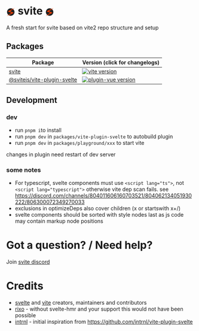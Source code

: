 <h1><img width=24 alt="svite-logo" src="resources/svite-logo.svg" style="vertical-align: middle">&nbsp;svite&nbsp;<img width=24 alt="svite-logo" src="resources/svite-logo.svg" style="vertical-align: middle"></h1>

A fresh start for svite based on vite2 repo structure and setup

## Packages

| Package                                                    | Version (click for changelogs)                                                                                                            |
| ---------------------------------------------------------- | ----------------------------------------------------------------------------------------------------------------------------------------- |
| [svite](packages/svite)                                    | [![vite version](https://img.shields.io/npm/v/svite.svg?label=%20)](packages/svite/CHANGELOG.md)                                          |
| [@svitejs/vite-plugin-svelte](packages/vite-plugin-svelte) | [![plugin-vue version](https://img.shields.io/npm/v/@svitejs/vite-plugin-svelte.svg?label=%20)](packages/vite-plugin-svelte/CHANGELOG.md) |

## Development

### dev

- run `pnpm i`to install
- run `pnpm dev` in `packages/vite-plugin-svelte` to autobuild plugin
- run `pnpm dev` in `packages/playground/xxx` to start vite

changes in plugin need restart of dev server

### some notes

- For typescript, svelte components must use `<script lang="ts">`, not `<script lang="typescript">` otherwise vite dep scan fails. see https://discord.com/channels/804011606160703521/804062134051930222/806300072349270033
- exclusions in optimizeDeps also cover children (x or startswith x+/)
- svelte components should be sorted with style nodes last as js code may contain markup node positions

# Got a question? / Need help?

Join [svite discord](https://discord.gg/nzgMZJD)

# Credits

- [svelte](https://svelte.dev) and [vite](https://github.com/vitejs/vite#readme) creators, maintainers and contributors
- [rixo](https://github.com/rixo) - without svelte-hmr and your support this would not have been possible
- [intrnl](https://github.com/intrnl) - initial inspiration from https://github.com/intrnl/vite-plugin-svelte
